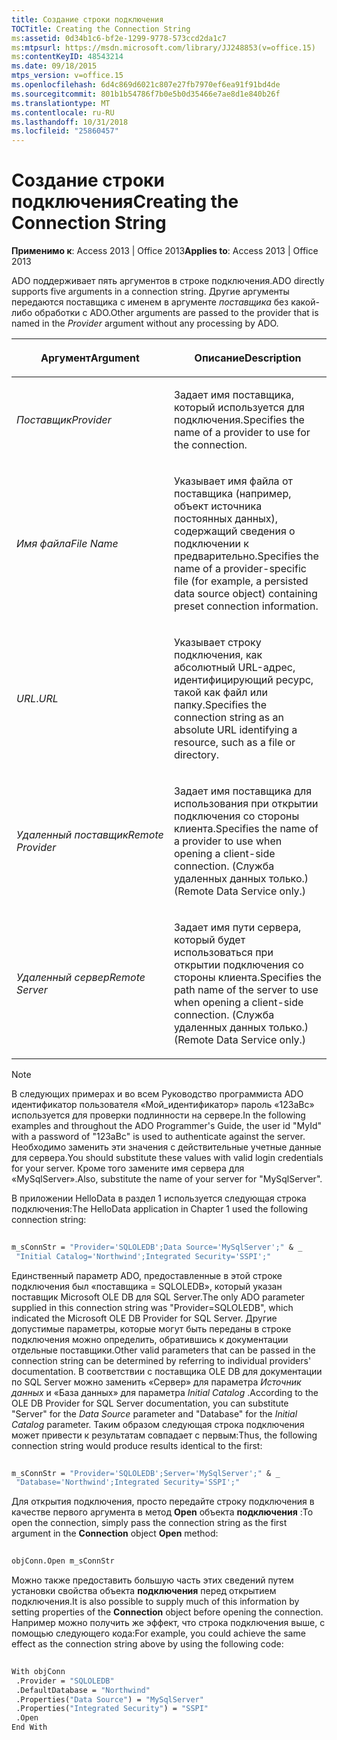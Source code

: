 ```yaml
---
title: Создание строки подключения
TOCTitle: Creating the Connection String
ms:assetid: 0d34b1c6-bf2e-1299-9778-573ccd2da1c7
ms:mtpsurl: https://msdn.microsoft.com/library/JJ248853(v=office.15)
ms:contentKeyID: 48543214
ms.date: 09/18/2015
mtps_version: v=office.15
ms.openlocfilehash: 6d4c869d6021c807e27fb7970ef6ea91f91bd4de
ms.sourcegitcommit: 801b1b54786f7b0e5b0d35466e7ae8d1e840b26f
ms.translationtype: MT
ms.contentlocale: ru-RU
ms.lasthandoff: 10/31/2018
ms.locfileid: "25860457"
---
```

# <a name="creating-the-connection-string"></a><span data-ttu-id="9337a-102">Создание строки подключения</span><span class="sxs-lookup"><span data-stu-id="9337a-102">Creating the Connection String</span></span>


<span data-ttu-id="9337a-103">**Применимо к**: Access 2013 | Office 2013</span><span class="sxs-lookup"><span data-stu-id="9337a-103">**Applies to**: Access 2013 | Office 2013</span></span>

<span data-ttu-id="9337a-104">ADO поддерживает пять аргументов в строке подключения.</span><span class="sxs-lookup"><span data-stu-id="9337a-104">ADO directly supports five arguments in a connection string.</span></span> <span data-ttu-id="9337a-105">Другие аргументы передаются поставщика с именем в аргументе *поставщика* без какой-либо обработки с ADO.</span><span class="sxs-lookup"><span data-stu-id="9337a-105">Other arguments are passed to the provider that is named in the *Provider* argument without any processing by ADO.</span></span>

<table>
<colgroup>
<col style="width: 50%" />
<col style="width: 50%" />
</colgroup>
<thead>
<tr class="header">
<th><p><span data-ttu-id="9337a-106">Аргумент</span><span class="sxs-lookup"><span data-stu-id="9337a-106">Argument</span></span></p></th>
<th><p><span data-ttu-id="9337a-107">Описание</span><span class="sxs-lookup"><span data-stu-id="9337a-107">Description</span></span></p></th>
</tr>
</thead>
<tbody>
<tr class="odd">
<td><p><span data-ttu-id="9337a-108"><em>Поставщик</em></span><span class="sxs-lookup"><span data-stu-id="9337a-108"><em>Provider</em></span></span></p></td>
<td><p><span data-ttu-id="9337a-109">Задает имя поставщика, который используется для подключения.</span><span class="sxs-lookup"><span data-stu-id="9337a-109">Specifies the name of a provider to use for the connection.</span></span></p></td>
</tr>
<tr class="even">
<td><p><span data-ttu-id="9337a-110"><em>Имя файла</em></span><span class="sxs-lookup"><span data-stu-id="9337a-110"><em>File Name</em></span></span></p></td>
<td><p><span data-ttu-id="9337a-111">Указывает имя файла от поставщика (например, объект источника постоянных данных), содержащий сведения о подключении к предварительно.</span><span class="sxs-lookup"><span data-stu-id="9337a-111">Specifies the name of a provider-specific file (for example, a persisted data source object) containing preset connection information.</span></span></p></td>
</tr>
<tr class="odd">
<td><p><span data-ttu-id="9337a-112"><em>URL</em>.</span><span class="sxs-lookup"><span data-stu-id="9337a-112"><em>URL</em></span></span></p></td>
<td><p><span data-ttu-id="9337a-113">Указывает строку подключения, как абсолютный URL-адрес, идентифицирующий ресурс, такой как файл или папку.</span><span class="sxs-lookup"><span data-stu-id="9337a-113">Specifies the connection string as an absolute URL identifying a resource, such as a file or directory.</span></span></p></td>
</tr>
<tr class="even">
<td><p><span data-ttu-id="9337a-114"><em>Удаленный поставщик</em></span><span class="sxs-lookup"><span data-stu-id="9337a-114"><em>Remote Provider</em></span></span></p></td>
<td><p><span data-ttu-id="9337a-115">Задает имя поставщика для использования при открытии подключения со стороны клиента.</span><span class="sxs-lookup"><span data-stu-id="9337a-115">Specifies the name of a provider to use when opening a client-side connection.</span></span> <span data-ttu-id="9337a-116">(Служба удаленных данных только.)</span><span class="sxs-lookup"><span data-stu-id="9337a-116">(Remote Data Service only.)</span></span></p></td>
</tr>
<tr class="odd">
<td><p><span data-ttu-id="9337a-117"><em>Удаленный сервер</em></span><span class="sxs-lookup"><span data-stu-id="9337a-117"><em>Remote Server</em></span></span></p></td>
<td><p><span data-ttu-id="9337a-118">Задает имя пути сервера, который будет использоваться при открытии подключения со стороны клиента.</span><span class="sxs-lookup"><span data-stu-id="9337a-118">Specifies the path name of the server to use when opening a client-side connection.</span></span> <span data-ttu-id="9337a-119">(Служба удаленных данных только.)</span><span class="sxs-lookup"><span data-stu-id="9337a-119">(Remote Data Service only.)</span></span></p></td>
</tr>
</tbody>
</table>



> [!NOTE]
> <span data-ttu-id="9337a-120">В следующих примерах и во всем Руководство программиста ADO идентификатор пользователя «Мой_идентификатор» пароль «123aBc» используется для проверки подлинности на сервере.</span><span class="sxs-lookup"><span data-stu-id="9337a-120">In the following examples and throughout the ADO Programmer's Guide, the user id "MyId" with a password of "123aBc" is used to authenticate against the server.</span></span> <span data-ttu-id="9337a-121">Необходимо заменить эти значения с действительные учетные данные для сервера.</span><span class="sxs-lookup"><span data-stu-id="9337a-121">You should substitute these values with valid login credentials for your server.</span></span> <span data-ttu-id="9337a-122">Кроме того замените имя сервера для «MySqlServer».</span><span class="sxs-lookup"><span data-stu-id="9337a-122">Also, substitute the name of your server for "MySqlServer".</span></span>

<span data-ttu-id="9337a-123">В приложении HelloData в раздел 1 используется следующая строка подключения:</span><span class="sxs-lookup"><span data-stu-id="9337a-123">The HelloData application in Chapter 1 used the following connection string:</span></span>

```vb 
 
m_sConnStr = "Provider='SQLOLEDB';Data Source='MySqlServer';" & _ 
 "Initial Catalog='Northwind';Integrated Security='SSPI';" 
```

<span data-ttu-id="9337a-124">Единственный параметр ADO, предоставленные в этой строке подключения был «поставщика = SQLOLEDB», который указан поставщик Microsoft OLE DB для SQL Server.</span><span class="sxs-lookup"><span data-stu-id="9337a-124">The only ADO parameter supplied in this connection string was "Provider=SQLOLEDB", which indicated the Microsoft OLE DB Provider for SQL Server.</span></span> <span data-ttu-id="9337a-125">Другие допустимые параметры, которые могут быть переданы в строке подключения можно определить, обратившись к документации отдельные поставщики.</span><span class="sxs-lookup"><span data-stu-id="9337a-125">Other valid parameters that can be passed in the connection string can be determined by referring to individual providers' documentation.</span></span> <span data-ttu-id="9337a-126">В соответствии с поставщика OLE DB для документации по SQL Server можно заменить «Сервер» для параметра *Источник данных* и «База данных» для параметра *Initial Catalog* .</span><span class="sxs-lookup"><span data-stu-id="9337a-126">According to the OLE DB Provider for SQL Server documentation, you can substitute "Server" for the *Data Source* parameter and "Database" for the *Initial Catalog* parameter.</span></span> <span data-ttu-id="9337a-127">Таким образом следующая строка подключения может привести к результатам совпадает с первым:</span><span class="sxs-lookup"><span data-stu-id="9337a-127">Thus, the following connection string would produce results identical to the first:</span></span>

```vb 
 
m_sConnStr = "Provider='SQLOLEDB';Server='MySqlServer';" & _ 
 "Database='Northwind';Integrated Security='SSPI';" 
```

<span data-ttu-id="9337a-128">Для открытия подключения, просто передайте строку подключения в качестве первого аргумента в метод **Open** объекта **подключения** :</span><span class="sxs-lookup"><span data-stu-id="9337a-128">To open the connection, simply pass the connection string as the first argument in the **Connection** object **Open** method:</span></span>

```vb 
 
objConn.Open m_sConnStr 
```

<span data-ttu-id="9337a-129">Можно также предоставить большую часть этих сведений путем установки свойства объекта **подключения** перед открытием подключения.</span><span class="sxs-lookup"><span data-stu-id="9337a-129">It is also possible to supply much of this information by setting properties of the **Connection** object before opening the connection.</span></span> <span data-ttu-id="9337a-130">Например можно получить же эффект, что строка подключения выше, с помощью следующего кода:</span><span class="sxs-lookup"><span data-stu-id="9337a-130">For example, you could achieve the same effect as the connection string above by using the following code:</span></span>

```vb 
 
With objConn 
 .Provider = "SQLOLEDB" 
 .DefaultDatabase = "Northwind" 
 .Properties("Data Source") = "MySqlServer" 
 .Properties("Integrated Security") = "SSPI" 
 .Open 
End With 
```

